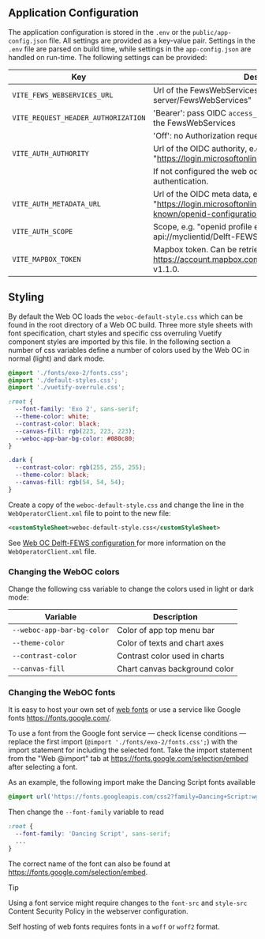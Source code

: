 ## Application Configuration

The application configuration is stored in the `.env` or the `public/app-config.json` file. All settings are provided as a key-value pair.
Settings in the `.env` file are parsed on build time, while settings in the `app-config.json` are handled on run-time.
The following settings can be provided:

| Key                                 | Description                                                                                                           |
| ----------------------------------- |-----------------------------------------------------------------------------------------------------------------------|
| `VITE_FEWS_WEBSERVICES_URL`         | Url of the FewsWebServices, e.g. "https://my-server/FewsWebServices"                                                  |
| `VITE_REQUEST_HEADER_AUTHORIZATION` | 'Bearer': pass OIDC `access_token` as bearer for request to the FewsWebServices                                       |
|                                     | 'Off': no Authorization request header                                                                                |
| `VITE_AUTH_AUTHORITY`               | Url of the OIDC authority, e.g. "https://login.microsoftonline.com/MYTENANTID/".                                      |
|                                     | If not configured the web oc can be accessed without authentication.                                                  |
| `VITE_AUTH_METADATA_URL`            | Url of the OIDC meta data, e.g. "https://login.microsoftonline.com/MYTENANTID/v2.0/.well-known/openid-configuration". |
| `VITE_AUTH_SCOPE`                   | Scope, e.g. "openid profile email Offline_Access api://myclientid/Delft-FEWSWebServices".                             |
| `VITE_MAPBOX_TOKEN`                 | Mapbox token. Can be retrieved from: https://account.mapbox.com/access-tokens. Optional since v1.1.0.                                       |

## Styling

By default the Web OC loads the `weboc-default-style.css` which can be found in the root directory of a Web OC build.
Three more style sheets with font specification, chart styles and specific css overruling Vuetify component styles are imported by this file.
In the following section a number of css variables define a number of colors used by the Web OC in normal (light) and dark mode.

```css
@import './fonts/exo-2/fonts.css';
@import './default-styles.css';
@import './vuetify-overrule.css';

:root {
  --font-family: 'Exo 2', sans-serif;
  --theme-color: white;
  --contrast-color: black;
  --canvas-fill: rgb(223, 223, 223);
  --weboc-app-bar-bg-color: #080c80;
}

.dark {
  --contrast-color: rgb(255, 255, 255);
  --theme-color: black;
  --canvas-fill: rgb(54, 54, 54);
}
```

Create a copy of the `weboc-default-style.css` and change the line in the `WebOperatorClient.xml` file to point to the new file:
```xml
<customStyleSheet>weboc-default-style.css</customStyleSheet>
```
See [Web OC Delft-FEWS configuration ](configuration/) for more information on the `WebOperatorClient.xml` file.

### Changing the WebOC colors

Change the following css variable to change the colors used in light or dark mode:

| Variable | Description |
| --- | ---- |
| `--weboc-app-bar-bg-color` | Color of app top menu bar |
| `--theme-color` | Color of texts and chart axes |
| `--contrast-color` | Contrast color used in charts |
| `--canvas-fill` | Chart canvas background color |

### Changing the WebOC fonts

It is easy to host your own set of [web fonts](https://developer.mozilla.org/en-US/docs/Learn/CSS/Styling_text/Web_fonts) or use a service like Google fonts https://fonts.google.com/.

To use a font from the Google font service — check license conditions — replace the first import (`@import './fonts/exo-2/fonts.css';`) with the import statement for including the selected font. Take the import statement from the "Web @import" tab at https://fonts.google.com/selection/embed after selecting a font. 

As an example, the following import make the Dancing Script fonts available

```css
@import url('https://fonts.googleapis.com/css2?family=Dancing+Script:wght@400..700&display=swap')
```

Then change the `--font-family` variable to read
```css
:root {
  --font-family: 'Dancing Script', sans-serif;
  ...
}
```
The correct name of the font can also be found at https://fonts.google.com/selection/embed. 



> [!TIP]
> Using a font service might require changes to the `font-src` and `style-src` Content Security Policy in the webserver configuration.

Self hosting of web fonts requires fonts in a `woff` or `woff2` format.
